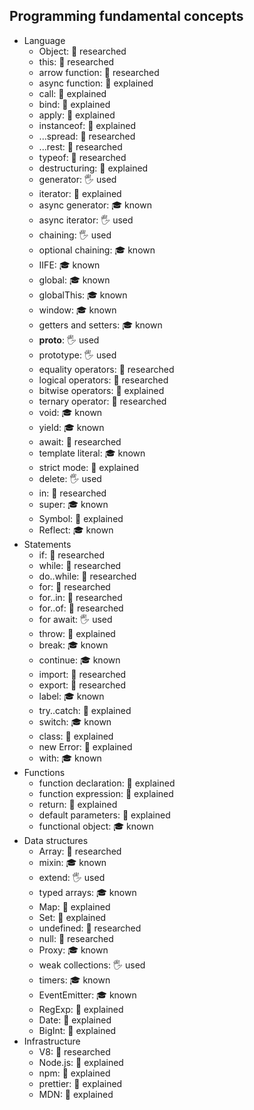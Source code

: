 ## Programming fundamental concepts

- Language
  - Object: 🔬 researched
  - this: 🔬 researched
  - arrow function: 🔬 researched
  - async function: 🙋 explained
  - call: 🙋 explained
  - bind: 🙋 explained
  - apply: 🙋 explained
  - instanceof: 🙋 explained
  - ...spread: 🔬 researched
  - ...rest: 🔬 researched
  - typeof: 🔬 researched
  - destructuring: 🙋 explained
  - generator: 🖐️ used
  - iterator: 🙋 explained
  - async generator: 🎓 known
  - async iterator: 🖐️ used
  - chaining: 🖐️ used
  - optional chaining: 🎓 known
  - IIFE: 🎓 known
  - global: 🎓 known
  - globalThis: 🎓 known
  - window: 🎓 known
  - getters and setters: 🎓 known
  - __proto__: 🖐️ used
  - prototype: 🖐️ used
  - equality operators: 🔬 researched
  - logical operators: 🔬 researched
  - bitwise operators: 🙋 explained
  - ternary operator: 🔬 researched
  - void: 🎓 known
  - yield: 🎓 known
  - await: 🔬 researched
  - template literal: 🎓 known
  - strict mode: 🙋 explained
  - delete: 🖐️ used
  - in: 🔬 researched
  - super: 🎓 known
  - Symbol: 🙋 explained
  - Reflect: 🎓 known
- Statements
  - if: 🔬 researched
  - while: 🔬 researched
  - do..while: 🔬 researched
  - for: 🔬 researched
  - for..in: 🔬 researched
  - for..of: 🔬 researched
  - for await: 🖐️ used
  - throw: 🙋 explained
  - break: 🎓 known
  - continue: 🎓 known
  - import: 🔬 researched
  - export: 🔬 researched
  - label: 🎓 known
  - try..catch: 🙋 explained
  - switch: 🎓 known
  - class: 🙋 explained
  - new Error: 🙋 explained
  - with: 🎓 known
- Functions
  - function declaration: 🙋 explained
  - function expression: 🙋 explained
  - return: 🙋 explained
  - default parameters: 🙋 explained
  - functional object: 🎓 known
- Data structures
  - Array: 🔬 researched
  - mixin: 🎓 known
  - extend: 🖐️ used
  - typed arrays: 🎓 known
  - Map: 🙋 explained
  - Set: 🙋 explained
  - undefined: 🔬 researched
  - null: 🔬 researched
  - Proxy: 🎓 known
  - weak collections: 🖐️ used
  - timers: 🎓 known
  - EventEmitter: 🎓 known
  - RegExp: 🙋 explained
  - Date: 🙋 explained
  - BigInt: 🙋 explained
- Infrastructure
  - V8: 🔬 researched
  - Node.js: 🙋 explained
  - npm: 🙋 explained
  - prettier: 🙋 explained
  - MDN: 🙋 explained
